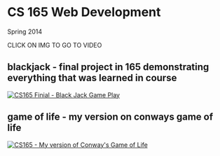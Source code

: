 # CS 165 Web Development
Spring 2014

CLICK ON IMG TO GO TO VIDEO

## blackjack - final project in 165 demonstrating everything that was learned in course

[![CS165 Finial - Black Jack Game Play](http://img.youtube.com/vi/HMkXYlO8ou0/0.jpg)](http://www.youtube.com/watch?v=HMkXYlO8ou0)


## game of life - my version on conways game of life

[![CS165 - My version of Conway's Game of Life](http://img.youtube.com/vi/ZJyajMsDYlA/0.jpg)](http://www.youtube.com/watch?v=ZJyajMsDYlA)
